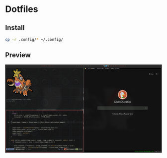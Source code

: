 # Dotfiles

## Install

```sh
cp -r .config/* ~/.config/
```

## Preview

![Preview image](assets/preview.png)
